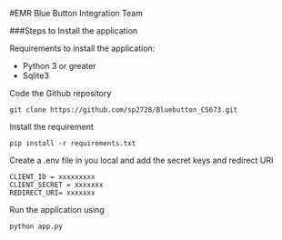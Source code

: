 #EMR Blue Button Integration Team

###Steps to Install the application

Requirements to install the application:
- Python 3 or greater
- Sqlite3


Code the Github repository

``git clone https://github.com/sp2728/Bluebutton_CS673.git ``

Install the requirement

```pip install -r requirements.txt```

Create a .env file in you local and add the secret keys and redirect URI

```
CLIENT_ID = xxxxxxxxx
CLIENT_SECRET = xxxxxxx
REDIRECT_URI= xxxxxxx
```

Run the application using

```python app.py```
